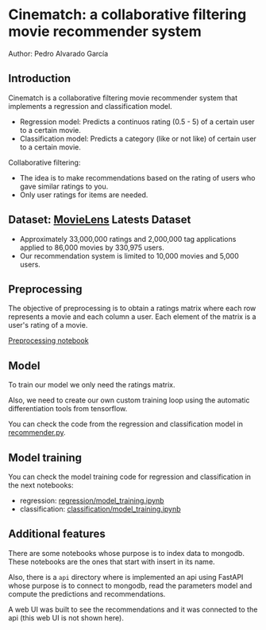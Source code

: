 # Cinematch: a collaborative filtering movie recommender system

Author: Pedro Alvarado García

## Introduction
Cinematch is a collaborative filtering movie recommender system that implements a regression and classification model.
- Regression model: Predicts a continuos rating (0.5 - 5) of a certain user to a certain movie.
- Classification model: Predicts a category (like or not like) of certain user to a certain movie.

Collaborative filtering:
- The idea is to make recommendations based on the rating of users who gave similar ratings to you.
- Only user ratings for items are needed.

## Dataset: [MovieLens](https://grouplens.org/datasets/movielens/) Latests Dataset
- Approximately 33,000,000 ratings and 2,000,000 tag applications applied to 86,000 movies by 330,975 users.
- Our recommendation system is limited to 10,000 movies and 5,000 users.

## Preprocessing
The objective of preprocessing is to obtain a ratings matrix where each row represents a movie and each column a user. Each element of the matrix is ​​a user's rating of a movie.

[Preprocessing notebook](create_ratings_matrix.ipynb)

## Model
To train our model we only need the ratings matrix.

Also, we need to create our own custom training loop using the automatic differentiation tools from tensorflow.

You can check the code from the regression and classification model in [recommender.py](recommender/recommender.py).

## Model training
You can check the model training code for regression and classification in the next notebooks:
- regression: [regression/model_training.ipynb](regression/model_training.ipynb)
- classification: [classification/model_training.ipynb](regression/model_training.ipynb)

## Additional features
There are some notebooks whose purpose is to index data to mongodb. These notebooks are the ones that start with insert in its name.

Also, there is a `api` directory where is implemented an api using FastAPI whose purpose is to connect to mongodb, read the parameters model and compute the predictions and recommendations.

A web UI was built to see the recommendations and it was connected to the api (this web UI is not shown here).